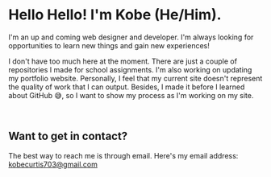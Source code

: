# Hello Hello! I'm Kobe (He/Him).

I'm an up and coming web designer and developer. I'm always looking for opportunities to learn new things and gain new experiences!

I don't have too much here at the moment. There are just a couple of repositories I made for school assignments. I'm also working on updating my portfolio website. Personally, I feel that my current site doesn't represent the quality of work that I can output. Besides, I made it before I learned about GitHub 😅, so I want to show my process as I'm working on my site.

<br>

## Want to get in contact?

The best way to reach me is through email. Here's my email address: 
[kobecurtis703@gmail.com](mailto:kobecurtis703@gmail.com)

<!--
**Kobeast5/Kobeast5** is a ✨ _special_ ✨ repository because its `README.md` (this file) appears on your GitHub profile.

Here are some ideas to get you started:

- 🔭 I’m currently working on ...
- 🌱 I’m currently learning ...
- 👯 I’m looking to collaborate on ...
- 🤔 I’m looking for help with ...
- 💬 Ask me about ...
- 📫 How to reach me: ...
- 😄 Pronouns: ...
- ⚡ Fun fact: ...
-->
